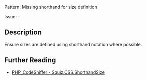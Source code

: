 Pattern: Missing shorthand for size definition

Issue: -

## Description

Ensure sizes are defined using shorthand notation where possible.

## Further Reading

* [PHP_CodeSniffer - Squiz.CSS.ShorthandSize](https://github.com/PHPCSStandards/PHP_CodeSniffer/blob/master/src/Standards/Squiz/Sniffs/CSS/ShorthandSizeSniff.php)